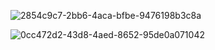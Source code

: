 ![2854c9c7-2bb6-4aca-bfbe-9476198b3c8a](https://github.com/AiClub-UJ/AiClub-UJ/assets/146866270/7475eb1e-2e8a-4c01-a214-2bb1c241153e)


  ![0cc472d2-43d8-4aed-8652-95de0a071042](https://github.com/AiClub-UJ/AiClub-UJ/assets/146866270/a7d527ac-f06a-4ea6-8222-85b383dda84e)

